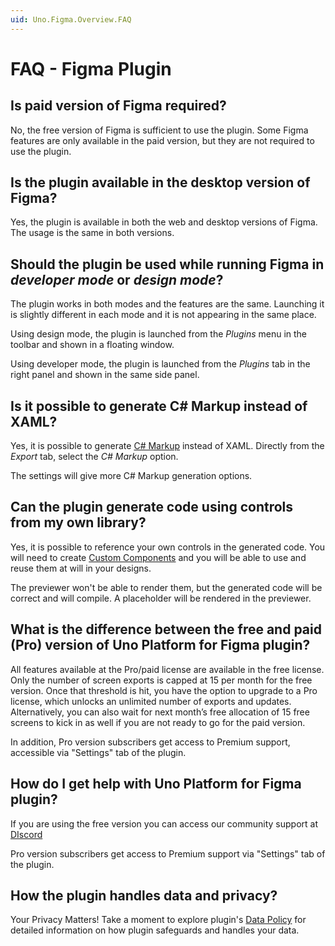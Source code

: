 ```yaml
---
uid: Uno.Figma.Overview.FAQ
---
```


# FAQ - Figma Plugin

## Is paid version of Figma required?

No, the free version of Figma is sufficient to use the plugin. Some Figma features are only available in the paid version, but they are not required to use the plugin.

## Is the plugin available in the desktop version of Figma?

Yes, the plugin is available in both the web and desktop versions of Figma. The usage is the same in both versions.

## Should the plugin be used while running Figma in _developer mode_ or _design mode_?

The plugin works in both modes and the features are the same. Launching it is slightly different in each mode and it is not appearing in the same place.

Using design mode, the plugin is launched from the _Plugins_ menu in the toolbar and shown in a floating window.

Using developer mode, the plugin is launched from the _Plugins_ tab in the right panel and shown in the same side panel.

## Is it possible to generate C# Markup instead of XAML?

Yes, it is possible to generate [C# Markup](xref:Uno.Extensions.Markup.Overview) instead of XAML. Directly from the _Export_ tab, select the _C# Markup_ option.

The settings will give more C# Markup generation options.

## Can the plugin generate code using controls from my own library?

Yes, it is possible to reference your own controls in the generated code. You will need to create [Custom Components](xref:Uno.Figma.Learn.Developers.CustomComponents) and you will be able to use and reuse them at will in your designs.

The previewer won't be able to render them, but the generated code will be correct and will compile. A placeholder will be rendered in the previewer.

## What is the difference between the free and paid (Pro) version of Uno Platform for Figma plugin?

All features available at the Pro/paid license are available in the free license. Only the number of screen exports is capped at 15 per month for the free version. Once that threshold is hit, you have the option to upgrade to a Pro license, which unlocks an unlimited number of exports and updates. Alternatively, you can also wait for next month’s free allocation of 15 free screens to kick in as well if you are not ready to go for the paid version.

In addition, Pro version subscribers get access to Premium support, accessible via "Settings" tab of the plugin. 

## How do I get help with Uno Platform for Figma plugin?

If you are using the free version you can access our community support at [DIscord](https://platform.uno/uno-discord)

Pro version subscribers get access to Premium support via "Settings" tab of the plugin. 

## How the plugin handles data and privacy?

Your Privacy Matters! Take a moment to explore plugin's [Data Policy](../overview/data-policy.md) for detailed information on how plugin safeguards and handles your data.
